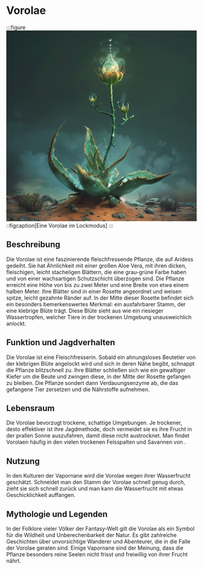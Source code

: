 # Vorolae

:::figure
![Eine Vorolae im Lockmodus](./images/Vorolae_Lock-Modus_Wasser-Frucht.png)
::figcaption[Eine Vorolae im Lockmodus]
:::

## Beschreibung
Die Vorolae ist eine faszinierende fleischfressende Pflanze, die auf Aridess gedeiht. Sie hat Ähnlichkeit mit einer großen Aloe Vera, mit ihren dicken, fleischigen, leicht stacheligen Blättern, die eine grau-grüne Farbe haben und von einer wachsartigen Schutzschicht überzogen sind.
Die Pflanze erreicht eine Höhe von bis zu zwei Meter und eine Breite von etwa einem halben Meter. 
Ihre Blätter sind in einer Rosette angeordnet und weisen spitze, leicht gezahnte Ränder auf. 
In der Mitte dieser Rosette befindet sich ein besonders bemerkenswertes Merkmal: ein ausfahrbarer Stamm, der eine klebrige Blüte trägt. Diese Blüte sieht aus wie ein riesieger Wassertropfen, welcher Tiere in der trockenen Umgebung unausweichlich anlockt.

## Funktion und Jagdverhalten
Die Vorolae ist eine Fleischfresserin. Sobald ein ahnungsloses Beutetier von der klebrigen Blüte angelockt wird und sich in deren Nähe begibt, schnappt die Pflanze blitzschnell zu. Ihre Blätter schließen sich wie ein gewaltiger Kiefer um die Beute und zwingen diese, in der Mitte der Rosette gefangen zu bleiben. Die Pflanze sondert dann Verdauungsenzyme ab, die das gefangene Tier zersetzen und die Nährstoffe aufnehmen.

## Lebensraum
Die Vorolae bevorzugt trockene, schattige Umgebungen. Je trockener, desto effektiver ist ihre Jagdmethode, doch vermeidet sie es ihre Frucht in der prallen Sonne auszufahren, damit diese nicht austrocknet. Man findet Vorolaen häufig in den vielen trockenen Felsspalten und Savannen von [](/content/Himmelskoerper/Aridess/index.md).

## Nutzung
In den Kulturen der Vapornane wird die Vorolae wegen ihrer Wasserfrucht geschätzt. Schneidet man den Stamm der Vorolae schnell genug durch, zieht sie sich schnell zurück und man kann die Wasserfrucht mit etwas Geschicklichkeit auffangen.

## Mythologie und Legenden
In der Folklore vieler Völker der Fantasy-Welt gilt die Vorolae als ein Symbol für die Wildheit und Unberechenbarkeit der Natur. Es gibt zahlreiche Geschichten über unvorsichtige Wanderer und Abenteurer, die in die Falle der Vorolae geraten sind. Einige Vapornane sind der Meinung, dass die Pflanze besonders reine Seelen nicht frisst und freiwillig von ihrer Frucht nährt.